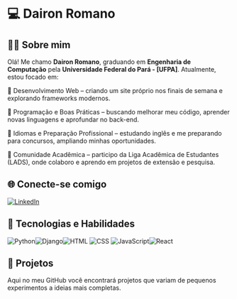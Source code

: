 # 💻 Dairon Romano #

## 👨‍🎓 Sobre mim  ##
Olá! Me chamo **Dairon Romano**, graduando em **Engenharia de Computação** pela **Universidade Federal do Pará - [UFPA]**.
Atualmente, estou focado em:

🔹 Desenvolvimento Web – criando um site próprio nos finais de semana e explorando frameworks modernos.

🔹 Programação e Boas Práticas – buscando melhorar meu código, aprender novas linguagens e aprofundar no back-end.

🔹 Idiomas e Preparação Profissional – estudando inglês e me preparando para concursos, ampliando minhas oportunidades.

🔹 Comunidade Acadêmica – participo da Liga Acadêmica de Estudantes (LADS), onde colaboro e aprendo em projetos de extensão e pesquisa.

## 🌐 Conecte-se comigo  ##
[![LinkedIn](https://img.shields.io/badge/-LinkedIn-0A66C2?style=for-the-badge&logo=linkedin&logoColor=white)](https://www.linkedin.com/in/daironromano)  

## 🔧 Tecnologias e Habilidades ## 
![Python](https://img.shields.io/badge/-Python-3776AB?style=for-the-badge&logo=python&logoColor=white)![Django](https://img.shields.io/badge/Django-092E20?style=for-the-badge&logo=django&logoColor=white)![HTML](https://img.shields.io/badge/-HTML-E34F26?style=for-the-badge&logo=html5&logoColor=white) ![CSS](https://img.shields.io/badge/-CSS-1572B6?style=for-the-badge&logo=css3&logoColor=white) ![JavaScript](https://img.shields.io/badge/JavaScript-ES6%2B-f7df1e?logo=javascript&logoColor=000&labelColor=f7df1e&color=000)![React](https://img.shields.io/badge/React-20232a?style=for-the-badge&logo=react&logoColor=61DAFB)

## 🚀 Projetos  ##
Aqui no meu GitHub você encontrará projetos que variam de pequenos experimentos a ideias mais completas.
